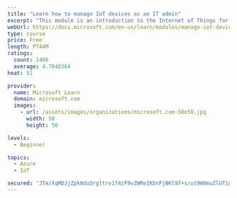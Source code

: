```yaml
---
title: "Learn how to manage IoT devices as an IT admin"
excerpt: "This module is an introduction to the Internet of Things for IT admins."
webUrl: https://docs.microsoft.com/en-us/learn/modules/manage-iot-devices/
type: course
price: Free
length: PT44M
ratings:
  count: 1406
  average: 4.7048364
heat: 51

provider:
  name: Microsoft Learn
  domain: microsoft.com
  images:
    - url: /assets/images/organizations/microsoft.com-50x50.jpg
      width: 50
      height: 50

levels:
  - Beginner

topics:
  - Azure
  - IoT

secured: "JTe/XqMDJjZpk0du5rgltrv1f4zF9vZWReIKbnFjBKl97+s/ut9W9muZlGTighs6VcPAqWb1qAv0SLs03ZNp7COqBOWMY6LgOpFOBZau0BpOwD1CXVp6tQSefC9LIBGc1eaixCOPTNdIt0Te4jtwl/nqX4umXXVzfSL07+WcTR6IL7GcoZ6VfmLhL1d/CV34xpf1f5bF3iUcVjKUxN5ZXx5X/DYvMYJE0Mn9yP+QUe+jSkdxEy5dTXBK5gaHOd//NCmaosp/rCvzPIa4Ejlo+MX8taKyLNgLV9J0L8JHXNemrCk1ravkXfc3cwy7Sla7CmFN4S+a2i2zVAojkDYyC3JNkLBUzeB/yH3+M7DizjGkZuTGmr/efAuwKDWNy+0oyKJdKb0jRE696DEBCwmqSHOvDaCeO4iovV5UziKtwPw=;aEQl+xMge9tvNQ4lKXkfZg=="
---
```


